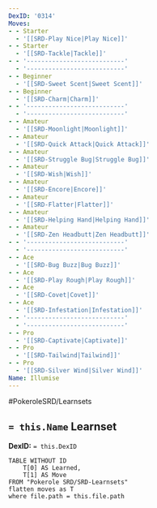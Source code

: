 ```yaml
---
DexID: '0314'
Moves:
- - Starter
  - '[[SRD-Play Nice|Play Nice]]'
- - Starter
  - '[[SRD-Tackle|Tackle]]'
- - '---------------------------'
  - '---------------------------'
- - Beginner
  - '[[SRD-Sweet Scent|Sweet Scent]]'
- - Beginner
  - '[[SRD-Charm|Charm]]'
- - '---------------------------'
  - '---------------------------'
- - Amateur
  - '[[SRD-Moonlight|Moonlight]]'
- - Amateur
  - '[[SRD-Quick Attack|Quick Attack]]'
- - Amateur
  - '[[SRD-Struggle Bug|Struggle Bug]]'
- - Amateur
  - '[[SRD-Wish|Wish]]'
- - Amateur
  - '[[SRD-Encore|Encore]]'
- - Amateur
  - '[[SRD-Flatter|Flatter]]'
- - Amateur
  - '[[SRD-Helping Hand|Helping Hand]]'
- - Amateur
  - '[[SRD-Zen Headbutt|Zen Headbutt]]'
- - '---------------------------'
  - '---------------------------'
- - Ace
  - '[[SRD-Bug Buzz|Bug Buzz]]'
- - Ace
  - '[[SRD-Play Rough|Play Rough]]'
- - Ace
  - '[[SRD-Covet|Covet]]'
- - Ace
  - '[[SRD-Infestation|Infestation]]'
- - '---------------------------'
  - '---------------------------'
- - Pro
  - '[[SRD-Captivate|Captivate]]'
- - Pro
  - '[[SRD-Tailwind|Tailwind]]'
- - Pro
  - '[[SRD-Silver Wind|Silver Wind]]'
Name: Illumise
---
```


#PokeroleSRD/Learnsets

## `= this.Name` Learnset

**DexID:** `= this.DexID`

```dataview
TABLE WITHOUT ID
    T[0] AS Learned,
    T[1] AS Move
FROM "Pokerole SRD/SRD-Learnsets"
flatten moves as T
where file.path = this.file.path
```
